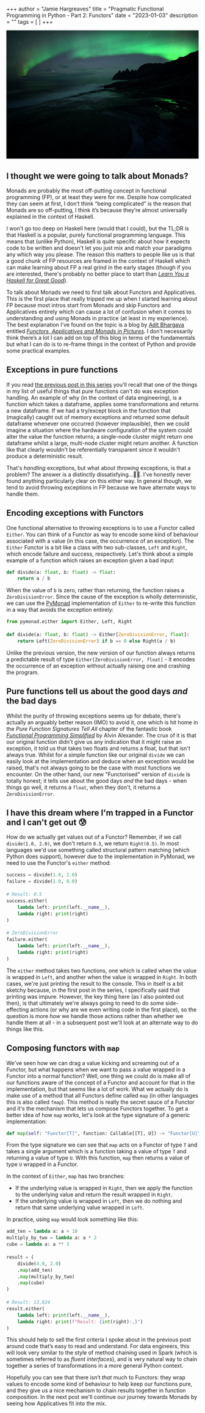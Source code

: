+++
author = "Jamie Hargreaves"
title = "Pragmatic Functional Programming in Python - Part 2: Functors"
date = "2023-01-03"
description = ""
tags = [
]
+++

!["Northern lights over a mountain"](/images/pragmatic_functional_programming/northern_lights.jpg)

## I thought we were going to talk about Monads?

Monads are probably the most off-putting concept in functional programming (FP), or at least they were for me. Despite how complicated they can seem at first, I don’t think “being complicated” is the reason that Monads are so off-putting, I think it’s because they’re almost universally explained in the context of Haskell.

I won't go too deep on Haskell here (would that I could), but the TL;DR is that Haskell is a popular, purely functional programming language. This means that (unlike Python), Haskell is quite specific about how it expects code to be written and doesn't let you just mix and match your paradigms any which way you please. The reason this matters to people like us is that a good chunk of FP resources are framed in the context of Haskell which can make learning about FP a real grind in the early stages (though if you are interested, there's probably no better place to start than [*Learn You a Haskell for Great Good*](http://learnyouahaskell.com)).

To talk about Monads we need to first talk about Functors and Applicatives. This is the first place that really tripped me up when I started learning about FP because most intros start from Monads and skip Functors and Applicatives entirely which can cause a lot of confusion when it comes to understanding and using Monads in practice (at least in my experience). The best explanation I’ve found on the topic is a blog by [Adit Bhargava](https://twitter.com/_egonschiele) entitled [*Functors, Applicatives and Monads in Pictures*](https://adit.io/posts/2013-04-17-functors,_applicatives,_and_monads_in_pictures.html). I don’t necessarily think there’s a lot I can add on top of this blog in terms of the fundamentals but what I can do is to re-frame things in the context of Python and provide some practical examples.

## Exceptions in pure functions

If you read [the previous post in this series](https://jamiehargreaves.co.uk/posts/pragmatic-functional-programming-in-python-part-1-what-makes-code-functional/) you'll recall that one of the things in my list of useful things that pure functions can't do was exception handling. An example of why (in the context of data engineering), is a function which takes a dataframe, applies some transformations and returns a new dataframe. If we had a try/except block in the function that (magically) caught out of memory exceptions and returned some default dataframe whenever one occurred (however implausible), then we could imagine a situation where the hardware configuration of the system could alter the value the function returns; a single-node cluster might return one dataframe whilst a large, multi-node cluster might return another. A function like that clearly wouldn't be referentially transparent since it wouldn't produce a deterministic result.

That's *handling* exceptions, but what about *throwing* exceptions, is that a problem? The answer is a distinctly dissatisfying...🤷‍♀️. I've honestly never found anything particularly clear on this either way. In general though, we tend to avoid throwing exceptions in FP because we have alternate ways to handle them.

## Encoding exceptions with Functors

One functional alternative to throwing exceptions is to use a Functor called `Either`. You can think of a Functor as way to encode some kind of behaviour associated with a value (in this case, the occurrence of an exception). The `Either` Functor is a bit like a class with two sub-classes, `Left` and `Right`, which encode failure and success, respectively.
Let's think about a simple example of a function which raises an exception given a bad input:

```python
def divide(a: float, b: float) -> float:
    return a / b
```

When the value of `b` is zero, rather than returning, the function raises a `ZeroDivisionError`. Since the cause of the exception is wholly deterministic, we can use the [PyMonad](https://github.com/jasondelaat/pymonad) implementation of `Either` to re-write this function in a way that avoids the exception entirely:

```python
from pymonad.either import Either, Left, Right

def divide(a: float, b: float) -> Either[ZeroDivisionError, float]:
    return Left(ZeroDivisionError) if b == 0 else Right(a / b)
```

Unlike the previous version, the new version of our function always returns a predictable result of type `Either[ZeroDivisionError, float]` - it encodes the occurrence of an exception without actually raising one and crashing the program.

## Pure functions tell us about the good days *and* the bad days

Whilst the purity of throwing exceptions seems up for debate, there's actually an arguably better reason (IMO) to avoid it, one which is hit home in the *Pure Function Signatures Tell All* chapter of the fantastic book [*Functional Programming Simplified*](https://alvinalexander.com/scala/functional-programming-simplified-book/) by Alvin Alexander. The crux of it is that our original function didn't give us any indication that it might raise an exception, it told us that takes two floats and returns a float, but that isn't always true. Whilst for a simple function like our original `divide` we can easily look at the implementation and deduce when an exception would be raised, that's not always going to be the case with most functions we encounter. On the other hand, our new "Functorised" version of `divide` is totally honest; it tells use about the good days *and* the bad days - when things go well, it returns a `float`, when they don't, it returns a `ZeroDivisionError`.

## I have this dream where I'm trapped in a Functor and I can't get out 😰

How do we actually get values out of a Functor? Remember, if we call `divide(1.0, 2.0)`, we don't return `0.5`, we return `Right(0.5)`. In most languages we'd use something called structural pattern matching (which Python does support), however due to the implementation in PyMonad, we need to use the Functor's `either` method:

```python
success = divide(1.0, 2.0)
failure = divide(1.0, 0.0)

# Result: 0.5
success.either(
    lambda left: print(left.__name__),
    lambda right: print(right)
)

# ZeroDivisionError
failure.either(
    lambda left: print(left.__name__),
    lambda right: print(right)
)
```

The `either` method takes two functions, one which is called when the value is wrapped in `Left`, and another when the value is wrapped in `Right`. In both cases, we're just printing the result to the console. This in itself is a bit sketchy because, in the first post in the series, I specifically said that printing was impure. However, the key thing here (as I also pointed out then), is that ultimately we're always going to need to do some side-effecting actions (or why are we even writing code in the first place), so the question is more *how* we handle those actions rather than whether we handle them at all - in a subsequent post we'll look at an alternate way to do things like this.

## Composing functors with `map`

We've seen how we can drag a value kicking and screaming out of a Functor, but what happens when we want to pass a value wrapped in a Functor into a normal function? Well, one thing we could do is make all of our functions aware of the concept of a Functor and account for that in the implementation, but that seems like a lot of work. What we actually do is make use of a method that all Functors define called `map` (in other languages this is also called `fmap`). This method is really the secret sauce of a Functor and it's the mechanism that lets us compose Functors together. To get a better idea of how `map` works, let's look at the type signature of a generic implementation:

```python
def map(self: "Functor[T]", function: Callable[[T], U]) -> "Functor[U]": ...
```

From the type signature we can see that `map` acts on a Functor of type `T` and takes a single argument which is a function taking a value of type `T` and returning a value of type `U`. With this function, `map` then returns a value of type `U` wrapped in a Functor.

In the context of `Either`, `map` has two branches:

* If the underlying value is wrapped in `Right`, then we apply the function to the underlying value and return the result wrapped in `Right`.
* If the underlying value is wrapped in `Left`, then we do nothing and return that same underlying value wrapped in `Left`.

In practice, using `map` would look something like this:

```python
add_ten = lambda a: a + 10
multiply_by_two = lambda a: a * 2
cube = lambda a: a ** 3

result = (
    divide(4.0, 2.0)
    .map(add_ten)
    .map(multiply_by_two)
    .map(cube)
)

# Result: 13,824
result.either(
    lambda left: print(left.__name__),
    lambda right: print(f"Result: {int(right):,}")
)
```

This should help to sell the first criteria I spoke about in the previous post around code that’s easy to read and understand. For data engineers, this will look very similar to the style of method chaining used in Spark (which is sometimes referred to as *fluent interfaces*), and is very natural way to chain together a series of transformations in a more general Python context.

Hopefully you can see that there isn’t *that* much to Functors: they wrap values to encode some kind of behaviour to help keep our functions pure, and they give us a nice mechanism to chain results together in function composition. In the next post we'll continue our journey towards Monads by seeing how Applicatives fit into the mix.
